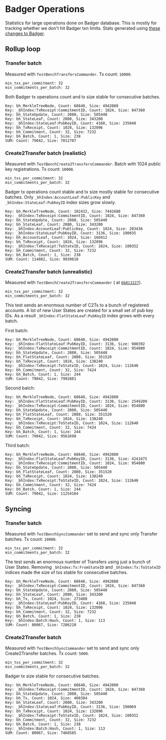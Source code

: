 # Badger Operations

Statistics for large operations done on Badger database. This is mostly for tracking whether we don't hit Badger txn limits. Stats generated
using [these changes to Badger](https://github.com/msieczko/badger/commit/bf43a3a4b9dfb80019a97b10d0e7d269a7eff34e).

## Rollup loop

### Transfer batch

Measured with `TestBenchTransfersCommander`. Tx count: `10000`.

```
min_txs_per_commitment: 32
min_commitments_per_batch: 32
```

Both Badger tx operations count and tx size stable for consecutive batches.

```
Key: bh_MerkleTreeNode, Count: 68640, Size: 4942080
Key: _bhIndex:TxReceipt:CommitmentID, Count: 1024, Size: 847360
Key: bh_StateUpdate, Count: 2080, Size: 505440
Key: bh_StateLeaf, Count: 2080, Size: 343200
Key: _bhIndex:StateLeaf:PubKeyID, Count: 4160, Size: 235040
Key: bh_TxReceipt, Count: 1024, Size: 132096
Key: bh_Commitment, Count: 32, Size: 7232
Key: bh_Batch, Count: 1, Size: 238
SUM: Count: 79042, Size: 7012707
```

### Create2Transfer batch (realistic)

Measured with `TestBenchCreate2TransfersCommander`. Batch with 1024 public key registrations. Tx count: `10000`.

```
min_txs_per_commitment: 32
min_commitments_per_batch: 32
```

Badger tx operations count stable and tx size mostly stable for consecutive batches. Only `_bhIndex:AccountLeaf:PublicKey`
and `_bhIndex:StateLeaf:PubKeyID` index sizes grow slowly.

```
Key: bh_MerkleTreeNode, Count: 102432, Size: 7442688
Key: _bhIndex:TxReceipt:CommitmentID, Count: 1024, Size: 847360
Key: bh_StateUpdate, Count: 2080, Size: 505440
Key: bh_StateLeaf, Count: 2080, Size: 343200
Key: _bhIndex:AccountLeaf:PublicKey, Count: 1024, Size: 203436
Key: _bhIndex:StateLeaf:PubKeyID, Count: 3136, Size: 190035
Key: bh_AccountLeaf, Count: 1024, Size: 166912
Key: bh_TxReceipt, Count: 1024, Size: 132096
Key: _bhIndex:TxReceipt:ToStateID, Count: 1024, Size: 100352
Key: bh_Commitment, Count: 32, Size: 7232
Key: bh_Batch, Count: 1, Size: 238
SUM: Count: 114882, Size: 9939010
```

### Create2Transfer batch (unrealistic)
Measured with `TestBenchCreate2TransfersCommander` (
at [`6b813227`](https://github.com/worldcoin/hubble-commander/commit/6b81322780bb73f21ce25c434265062fc72a44bd)).

```
min_txs_per_commitment: 32
min_commitments_per_batch: 32
```


This test sends an enormous number of C2Ts to a bunch of registered accounts. 
A lot of new User States are created for a small set of pub key IDs.
As a result `_bhIndex:FlatStateLeaf:PubKeyID` index grows with every batch.


First batch:
```
Key: bh_MerkleTreeNode, Count: 68640, Size: 4942080
Key: _bhIndex:FlatStateLeaf:PubKeyID, Count: 3136, Size: 980392
Key: _bhIndex:TxReceipt:CommitmentID, Count: 1024, Size: 954880
Key: bh_StateUpdate, Count: 2080, Size: 505440
Key: bh_FlatStateLeaf, Count: 2080, Size: 351520
Key: bh_TxReceipt, Count: 1024, Size: 138240
Key: _bhIndex:TxReceipt:ToStateID, Count: 1024, Size: 112640
Key: bh_Commitment, Count: 32, Size: 7424
Key: bh_Batch, Count: 1, Size: 244
SUM: Count: 79042, Size: 7992881
```

Second batch:
```
Key: bh_MerkleTreeNode, Count: 68640, Size: 4942080
Key: _bhIndex:FlatStateLeaf:PubKeyID, Count: 3136, Size: 2549209
Key: _bhIndex:TxReceipt:CommitmentID, Count: 1024, Size: 954880
Key: bh_StateUpdate, Count: 2080, Size: 505440
Key: bh_FlatStateLeaf, Count: 2080, Size: 351520
Key: bh_TxReceipt, Count: 1024, Size: 138240
Key: _bhIndex:TxReceipt:ToStateID, Count: 1024, Size: 112640
Key: bh_Commitment, Count: 32, Size: 7424
Key: bh_Batch, Count: 1, Size: 244
SUM: Count: 79042, Size: 9561698
```

Third batch:
```
Key: bh_MerkleTreeNode, Count: 68640, Size: 4942080
Key: _bhIndex:FlatStateLeaf:PubKeyID, Count: 3136, Size: 4241675
Key: _bhIndex:TxReceipt:CommitmentID, Count: 1024, Size: 954880
Key: bh_StateUpdate, Count: 2080, Size: 505440
Key: bh_FlatStateLeaf, Count: 2080, Size: 351520
Key: bh_TxReceipt, Count: 1024, Size: 138240
Key: _bhIndex:TxReceipt:ToStateID, Count: 1024, Size: 112640
Key: bh_Commitment, Count: 32, Size: 7424
Key: bh_Batch, Count: 1, Size: 244
SUM: Count: 79042, Size: 11254164
```

## Syncing

### Transfer batch

Measured with `TestBenchSyncCommander` set to send and sync only Transfer batches. Tx count: `10000`.
```
min_txs_per_commitment: 32
min_commitments_per_batch: 32
```

The test sends an enormous number of Transfers using just a bunch of User States. Removing `_bhIndex:Tx:FromStateID`
and `_bhIndex:Tx:ToStateID` indices made the size of txs stable for consecutive batches.

```
Key: bh_MerkleTreeNode, Count: 68640, Size: 4942080
Key: _bhIndex:TxReceipt:CommitmentID, Count: 1024, Size: 847360
Key: bh_StateUpdate, Count: 2080, Size: 505440
Key: bh_StateLeaf, Count: 2080, Size: 343200
Key: bh_Tx, Count: 1024, Size: 273408
Key: _bhIndex:StateLeaf:PubKeyID, Count: 4160, Size: 235040
Key: bh_TxReceipt, Count: 1024, Size: 132096
Key: bh_Commitment, Count: 32, Size: 7232
Key: bh_Batch, Count: 1, Size: 238
Key: _bhIndex:Batch:Hash, Count: 1, Size: 113
SUM: Count: 80067, Size: 7286228
```

### Create2Transfer batch

Measured with `TestBenchSyncCommander` set to send and sync only Create2Transfer batches. Tx count: `5000`.

```
min_txs_per_commitment: 32
min_commitments_per_batch: 32
```

Badger tx size stable for consecutive batches.

```
Key: bh_MerkleTreeNode, Count: 68640, Size: 4942080
Key: _bhIndex:TxReceipt:CommitmentID, Count: 1024, Size: 847360
Key: bh_StateUpdate, Count: 2080, Size: 505440
Key: bh_Tx, Count: 1024, Size: 400384
Key: bh_StateLeaf, Count: 2080, Size: 343200
Key: _bhIndex:StateLeaf:PubKeyID, Count: 3136, Size: 190069
Key: bh_TxReceipt, Count: 1024, Size: 132096
Key: _bhIndex:TxReceipt:ToStateID, Count: 1024, Size: 100352
Key: bh_Commitment, Count: 32, Size: 7232
Key: bh_Batch, Count: 1, Size: 238
Key: _bhIndex:Batch:Hash, Count: 1, Size: 113
SUM: Count: 80067, Size: 7468585
```
